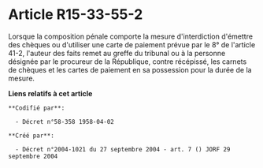 # Article R15-33-55-2

Lorsque la composition pénale comporte la mesure d'interdiction d'émettre des chèques ou d'utiliser une carte de paiement
prévue par le 8° de l'article 41-2, l'auteur des faits remet au greffe du tribunal ou à la personne désignée par le procureur
de la République, contre récépissé, les carnets de chèques et les cartes de paiement en sa possession pour la durée de la
mesure.

**Liens relatifs à cet article**

	**Codifié par**:

	  - Décret n°58-358 1958-04-02

	**Créé par**:

	  - Décret n°2004-1021 du 27 septembre 2004 - art. 7 () JORF 29 septembre 2004
